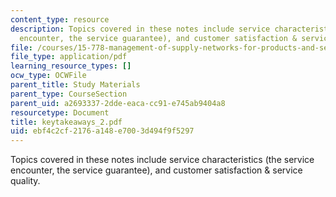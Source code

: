 ```yaml
---
content_type: resource
description: Topics covered in these notes include service characteristics (the service
  encounter, the service guarantee), and customer satisfaction & service quality.
file: /courses/15-778-management-of-supply-networks-for-products-and-services-summer-2004/ebf4c2cf2176a148e7003d494f9f5297_keytakeaways_2.pdf
file_type: application/pdf
learning_resource_types: []
ocw_type: OCWFile
parent_title: Study Materials
parent_type: CourseSection
parent_uid: a2693337-2dde-eaca-cc91-e745ab9404a8
resourcetype: Document
title: keytakeaways_2.pdf
uid: ebf4c2cf-2176-a148-e700-3d494f9f5297
---
```

Topics covered in these notes include service characteristics (the service encounter, the service guarantee), and customer satisfaction & service quality.

